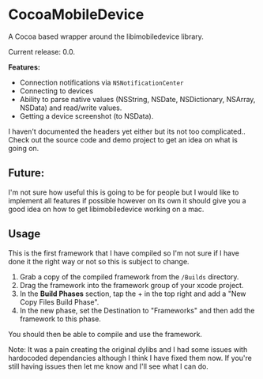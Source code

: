 CocoaMobileDevice
=================

A Cocoa based wrapper around the libimobiledevice library.

Current release: 0.0.


**Features:**
- Connection notifications via `NSNotificationCenter`
- Connecting to devices
- Ability to parse native values (NSString, NSDate, NSDictionary, NSArray, NSData) and read/write values.
- Getting a device screenshot (to NSData).

I haven't documented the headers yet either but its not too complicated.. Check out the source code and demo project to get an idea on what is going on.


Future:
----
I'm not sure how useful this is going to be for people but I would like to implement all features if possible however on its own it should give you a good idea on how to get libimobiledevice working on a mac.


Usage
----

This is the first framework that I have compiled so I'm not sure if I have done it the right way or not so this is subject to change.

1. Grab a copy of the compiled framework from the `/Builds` directory.
2. Drag the framework into the framework group of your xcode project.
3. In the **Build Phases** section, tap the + in the top right and add a "New Copy Files Build Phase".
4. In the new phase, set the Destination to "Frameworks" and then add the framework to this phase.

You should then be able to compile and use the framework.


Note: It was a pain creating the original dylibs and I had some issues with hardocoded dependancies although I think I have fixed them now. If you're still having issues then let me know and I'll see what I can do.
